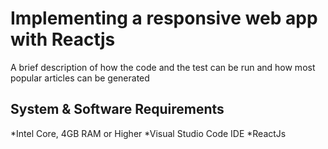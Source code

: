 # Implementing  a responsive web app with Reactjs

A brief description of how the code and the test can be run and how most popular articles can be generated

## System & Software Requirements
*Intel Core, 4GB RAM or Higher
*Visual Studio Code IDE
*ReactJs
